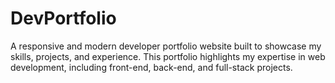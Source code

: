 # DevPortfolio
A responsive and modern developer portfolio website built to showcase my skills, projects, and experience. This portfolio highlights my expertise in web development, including front-end, back-end, and full-stack projects.
